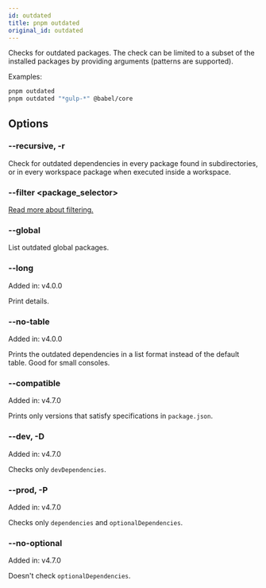 ```yaml
---
id: outdated
title: pnpm outdated
original_id: outdated
---
```


Checks for outdated packages. The check can be limited to a subset of the
installed packages by providing arguments (patterns are supported).

Examples:
```sh
pnpm outdated
pnpm outdated "*gulp-*" @babel/core
```

## Options

### --recursive, -r

Check for outdated dependencies in every package found in subdirectories, or in
every workspace package when executed inside a workspace.

### --filter &lt;package_selector\>

[Read more about filtering.](../filtering)

### --global

List outdated global packages.

### --long

Added in: v4.0.0

Print details.

### --no-table

Added in: v4.0.0

Prints the outdated dependencies in a list format instead of the default table.
Good for small consoles.

### --compatible

Added in: v4.7.0

Prints only versions that satisfy specifications in `package.json`.

### --dev, -D

Added in: v4.7.0

Checks only `devDependencies`.

### --prod, -P

Added in: v4.7.0

Checks only `dependencies` and `optionalDependencies`.

### --no-optional

Added in: v4.7.0

Doesn't check `optionalDependencies`.
